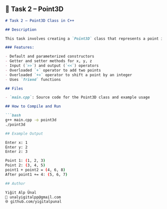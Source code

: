 ## 📁 Task 2 – Point3D

```markdown
# Task 2 – Point3D Class in C++

## Description

This task involves creating a `Point3D` class that represents a point in 3D space. It uses OOP principles such as encapsulation and operator overloading.

### Features:

- Default and parameterized constructors
- Getter and setter methods for x, y, z
- Input (`>>`) and output (`<<`) operators
- Overloaded `+` operator to add two points
- Overloaded `+=` operator to shift a point by an integer
- Uses `friend` functions

## Files

- `main.cpp`: Source code for the Point3D class and example usage

## How to Compile and Run

```bash
g++ main.cpp -o point3d
./point3d

## Example Output

Enter x: 1
Enter y: 2
Enter z: 3

Point 1: (1, 2, 3)
Point 2: (3, 4, 5)
point1 + point2 = (4, 6, 8)
After point1 += 4: (5, 6, 7)

## Author

Yiğit Alp Ünal
📧 unalyigitalpp@gmail.com
🌐 github.com/yigitalpunal